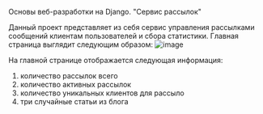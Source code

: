 Основы веб-разработки на Django. "Сервис рассылок"

Данный проект представляет из себя сервис управления рассылками сообщений клиентам пользователей и сбора статистики.
Главная страница выглядит следующим образом:
![image](https://github.com/user-attachments/assets/f5d4247b-7375-4b8d-8ba4-ac120bda5049)

На главной странице отображается следующая информация:
1. количество рассылок всего
2. количество активных рассылок
3. количество уникальных клиентов для рассыло
4. три случайные статьи из блога

